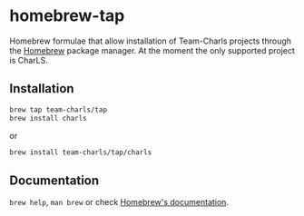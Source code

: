 # homebrew-tap

Homebrew formulae that allow installation of Team-Charls projects through the [Homebrew](https://brew.sh/) package manager.
At the moment the only supported project is CharLS.

## Installation

```bash
brew tap team-charls/tap
brew install charls
```

or

```bash
brew install team-charls/tap/charls
```

## Documentation

`brew help`, `man brew` or check [Homebrew's documentation](https://docs.brew.sh).
